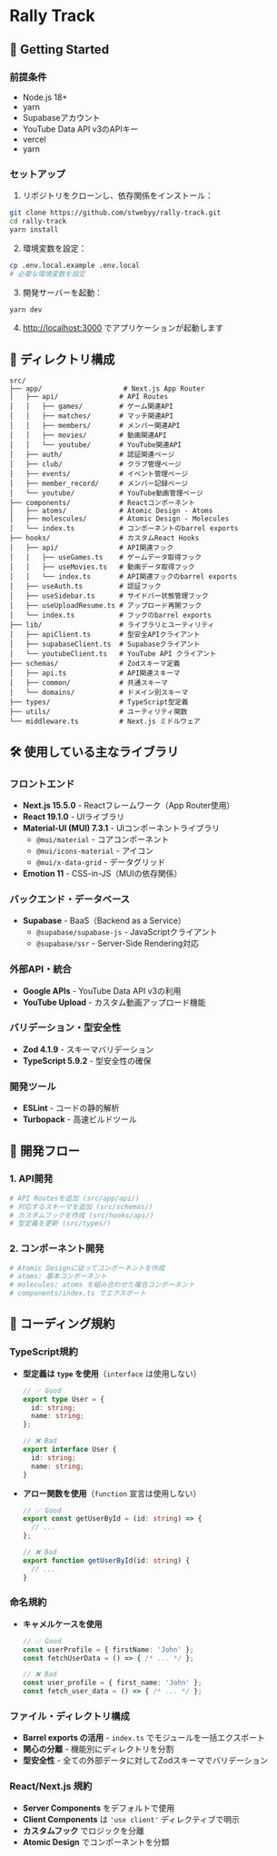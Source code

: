 # Rally Track

## 🚀 Getting Started

### 前提条件
- Node.js 18+
- yarn
- Supabaseアカウント
- YouTube Data API v3のAPIキー
- vercel
- yarn

### セットアップ

1. リポジトリをクローンし、依存関係をインストール：
```bash
git clone https://github.com/stwebyy/rally-track.git
cd rally-track
yarn install
```

2. 環境変数を設定：
```bash
cp .env.local.example .env.local
# 必要な環境変数を設定
```

3. 開発サーバーを起動：
```bash
yarn dev
```

4. [http://localhost:3000](http://localhost:3000) でアプリケーションが起動します

## 📁 ディレクトリ構成

```
src/
├── app/                    # Next.js App Router
│   ├── api/               # API Routes
│   │   ├── games/         # ゲーム関連API
│   │   ├── matches/       # マッチ関連API
│   │   ├── members/       # メンバー関連API
│   │   ├── movies/        # 動画関連API
│   │   └── youtube/       # YouTube関連API
│   ├── auth/              # 認証関連ページ
│   ├── club/              # クラブ管理ページ
│   ├── events/            # イベント管理ページ
│   ├── member_record/     # メンバー記録ページ
│   └── youtube/           # YouTube動画管理ページ
├── components/            # Reactコンポーネント
│   ├── atoms/             # Atomic Design - Atoms
│   ├── molescules/        # Atomic Design - Molecules
│   └── index.ts           # コンポーネントのbarrel exports
├── hooks/                 # カスタムReact Hooks
│   ├── api/               # API関連フック
│   │   ├── useGames.ts    # ゲームデータ取得フック
│   │   ├── useMovies.ts   # 動画データ取得フック
│   │   └── index.ts       # API関連フックのbarrel exports
│   ├── useAuth.ts         # 認証フック
│   ├── useSidebar.ts      # サイドバー状態管理フック
│   ├── useUploadResume.ts # アップロード再開フック
│   └── index.ts           # フックのbarrel exports
├── lib/                   # ライブラリとユーティリティ
│   ├── apiClient.ts       # 型安全APIクライアント
│   ├── supabaseClient.ts  # Supabaseクライアント
│   └── youtubeClient.ts   # YouTube API クライアント
├── schemas/               # Zodスキーマ定義
│   ├── api.ts             # API関連スキーマ
│   ├── common/            # 共通スキーマ
│   └── domains/           # ドメイン別スキーマ
├── types/                 # TypeScript型定義
├── utils/                 # ユーティリティ関数
└── middleware.ts          # Next.js ミドルウェア
```

## 🛠️ 使用している主なライブラリ

### フロントエンド
- **Next.js 15.5.0** - Reactフレームワーク（App Router使用）
- **React 19.1.0** - UIライブラリ
- **Material-UI (MUI) 7.3.1** - UIコンポーネントライブラリ
  - `@mui/material` - コアコンポーネント
  - `@mui/icons-material` - アイコン
  - `@mui/x-data-grid` - データグリッド
- **Emotion 11** - CSS-in-JS（MUIの依存関係）

### バックエンド・データベース
- **Supabase** - BaaS（Backend as a Service）
  - `@supabase/supabase-js` - JavaScriptクライアント
  - `@supabase/ssr` - Server-Side Rendering対応

### 外部API・統合
- **Google APIs** - YouTube Data API v3の利用
- **YouTube Upload** - カスタム動画アップロード機能

### バリデーション・型安全性
- **Zod 4.1.9** - スキーマバリデーション
- **TypeScript 5.9.2** - 型安全性の確保

### 開発ツール
- **ESLint** - コードの静的解析
- **Turbopack** - 高速ビルドツール

## 🔄 開発フロー

### 1. API開発
```bash
# API Routesを追加 (src/app/api/)
# 対応するスキーマを追加 (src/schemas/)
# カスタムフックを作成 (src/hooks/api/)
# 型定義を更新 (src/types/)
```

### 2. コンポーネント開発
```bash
# Atomic Designに従ってコンポーネントを作成
# atoms: 基本コンポーネント
# molecules: atoms を組み合わせた複合コンポーネント
# components/index.ts でエクスポート
```

## 📝 コーディング規約

### TypeScript規約
- **型定義は `type` を使用**（`interface` は使用しない）
  ```typescript
  // ✅ Good
  export type User = {
    id: string;
    name: string;
  };

  // ❌ Bad
  export interface User {
    id: string;
    name: string;
  }
  ```

- **アロー関数を使用**（`function` 宣言は使用しない）
  ```typescript
  // ✅ Good
  export const getUserById = (id: string) => {
    // ...
  };

  // ❌ Bad
  export function getUserById(id: string) {
    // ...
  }
  ```

### 命名規約
- **キャメルケースを使用**
  ```typescript
  // ✅ Good
  const userProfile = { firstName: 'John' };
  const fetchUserData = () => { /* ... */ };

  // ❌ Bad
  const user_profile = { first_name: 'John' };
  const fetch_user_data = () => { /* ... */ };
  ```

### ファイル・ディレクトリ構成
- **Barrel exports の活用** - `index.ts` でモジュールを一括エクスポート
- **関心の分離** - 機能別にディレクトリを分割
- **型安全性** - 全ての外部データに対してZodスキーマでバリデーション

### React/Next.js 規約
- **Server Components** をデフォルトで使用
- **Client Components** は `'use client'` ディレクティブで明示
- **カスタムフック** でロジックを分離
- **Atomic Design** でコンポーネントを分類
